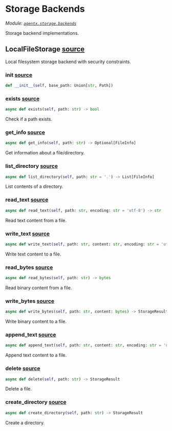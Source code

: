 # Storage Backends

*Module: [`agentx.storage.backends`](https://github.com/dustland/agentx/blob/main/src/agentx/storage/backends.py)*

Storage backend implementations.

## LocalFileStorage <a href="https://github.com/dustland/agentx/blob/main/src/agentx/storage/backends.py#L19" class="source-link" title="View source code">source</a>

Local filesystem storage backend with security constraints.

### __init__ <a href="https://github.com/dustland/agentx/blob/main/src/agentx/storage/backends.py#L22" class="source-link" title="View source code">source</a>

```python
def __init__(self, base_path: Union[str, Path])
```
### exists <a href="https://github.com/dustland/agentx/blob/main/src/agentx/storage/backends.py#L39" class="source-link" title="View source code">source</a>

```python
async def exists(self, path: str) -> bool
```

Check if a path exists.

### get_info <a href="https://github.com/dustland/agentx/blob/main/src/agentx/storage/backends.py#L47" class="source-link" title="View source code">source</a>

```python
async def get_info(self, path: str) -> Optional[FileInfo]
```

Get information about a file/directory.

### list_directory <a href="https://github.com/dustland/agentx/blob/main/src/agentx/storage/backends.py#L67" class="source-link" title="View source code">source</a>

```python
async def list_directory(self, path: str = '.') -> List[FileInfo]
```

List contents of a directory.

### read_text <a href="https://github.com/dustland/agentx/blob/main/src/agentx/storage/backends.py#L100" class="source-link" title="View source code">source</a>

```python
async def read_text(self, path: str, encoding: str = 'utf-8') -> str
```

Read text content from a file.

### write_text <a href="https://github.com/dustland/agentx/blob/main/src/agentx/storage/backends.py#L118" class="source-link" title="View source code">source</a>

```python
async def write_text(self, path: str, content: str, encoding: str = 'utf-8') -> StorageResult
```

Write text content to a file.

### read_bytes <a href="https://github.com/dustland/agentx/blob/main/src/agentx/storage/backends.py#L144" class="source-link" title="View source code">source</a>

```python
async def read_bytes(self, path: str) -> bytes
```

Read binary content from a file.

### write_bytes <a href="https://github.com/dustland/agentx/blob/main/src/agentx/storage/backends.py#L154" class="source-link" title="View source code">source</a>

```python
async def write_bytes(self, path: str, content: bytes) -> StorageResult
```

Write binary content to a file.

### append_text <a href="https://github.com/dustland/agentx/blob/main/src/agentx/storage/backends.py#L180" class="source-link" title="View source code">source</a>

```python
async def append_text(self, path: str, content: str, encoding: str = 'utf-8') -> StorageResult
```

Append text content to a file.

### delete <a href="https://github.com/dustland/agentx/blob/main/src/agentx/storage/backends.py#L206" class="source-link" title="View source code">source</a>

```python
async def delete(self, path: str) -> StorageResult
```

Delete a file.

### create_directory <a href="https://github.com/dustland/agentx/blob/main/src/agentx/storage/backends.py#L237" class="source-link" title="View source code">source</a>

```python
async def create_directory(self, path: str) -> StorageResult
```

Create a directory.
